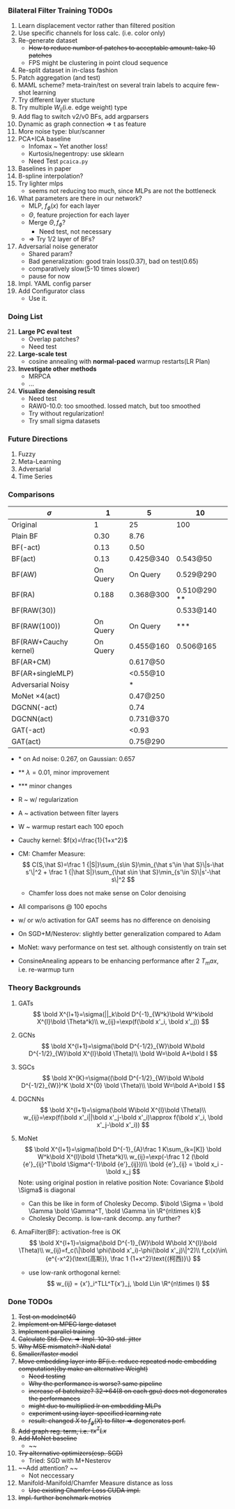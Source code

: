 ### Bilateral Filter Training TODOs 
1. Learn displacement vector rather than filtered position
6. Use specific channels for loss calc. (i.e. color only)
11. Re-generate dataset
    - ~~How to reduce number of patches to acceptable amount: take 10 patches~~
    - FPS might be clustering in point cloud sequence
12. Re-split dataset in in-class fashion
14. Patch aggregation (and test)
15. MAML scheme? meta-train/test on several train labels to acquire few-shot learning
16. Try different layer stucture
17. Try multiple $W_{ij}$(i.e. edge weight) type
18. Add flag to switch v2/v0 BFs, add argparsers
19. Dynamic as graph connection => t as feature
20. More noise type: blur/scanner
21. PCA+ICA baseline
    - Infomax ~ Yet another loss!
    - Kurtosis/negentropy: use sklearn
    - Need Test `pcaica.py`
22. Baselines in paper
23. B-spline interpolation?
24. Try lighter mlps
    - seems not reducing too much, since MLPs are not the bottleneck
25. What parameters are there in our network?
    - MLP, $f_\phi(x)$ for each layer
    - $\Theta$, feature projection for each layer
    - Merge $\Theta, f_\phi$?
      - Need test, not necessary
    - => Try 1/2 layer of BFs?
1.  Adversarial noise generator
    - Shared param?
    - Bad generalization: good train loss(0.37), bad on test(0.65)
    - comparatively slow(5-10 times slower)
    - pause for now
2. Impl. YAML config parser
3. Add Configurator class
    - Use it.

### Doing List
21. **Large PC eval test**
    - Overlap patches?
    - Need test
2.  **Large-scale test**
    - cosine annealing with **normal-paced** warmup restarts(LR Plan)
3.  **Investigate other methods**
    - MRPCA
    - ...
4. **Visualize denoising result**
    - Need test
    - RAW0-10.0: too smoothed. lossed match, but too smoothed
    - Try without regularization!
    - Try small sigma datasets

### Future Directions

1. Fuzzy
2. Meta-Learning 
3. Adversarial
4. Time Series


### Comparisons
| $\sigma$              | 1        | 5         | 10             |
| --------------------- | -------- | --------- | -------------- |
| Original              | 1        | 25        | 100            |
| Plain BF              | 0.30     | 8.76      |                |
| BF(-act)              | 0.13     | 0.50      |                |
| BF(act)               | 0.13     | 0.425@340 | 0.543@50       |
| BF(AW)                | On Query | On Query  | 0.529@290      |
| BF(RA)                | 0.188    | 0.368@300 | 0.510@290 \*\* |
| BF(RAW(30))           |          |           | 0.533@140      |
| BF(RAW(100))          | On Query | On Query  | \*\*\*         |
| BF(RAW+Cauchy kernel) | On Query | 0.455@160 | 0.506@165      |
| BF(AR+CM)             |          | 0.617@50  |                |
| BF(AR+singleMLP)      |          | <0.55@10  |                |
| Adversarial Noisy     |          | *         |                |
| MoNet $\times 4$(act) |          | 0.47@250  |                |
| DGCNN(-act)           |          | 0.74      |                |
| DGCNN(act)            |          | 0.731@370 |                |
| GAT(-act)             |          | <0.93     |                |
| GAT(act)              |          | 0.75@290  |                |
- \* on Ad noise: 0.267, on Gaussian: 0.657
- \*\* $\lambda=0.01$, minor improvement
- \*\*\* minor changes
- R ~ w/ regularization
- A ~ activation between filter layers
- W ~ warmup restart each 100 epoch
- Cauchy kernel: $f(x)=\frac{1}{1+x^2}$

- CM: Chamfer Measure:
    $$
    C(S,\hat S)=\frac 1 {|S|}\sum_{s\in S}\min_{\hat s'\in \hat S}\|s-\hat s'\|^2 + \frac 1 {|\hat S|}\sum_{\hat s\in \hat S}\min_{s'\in S}\|s'-\hat s\|^2
    $$
    - Chamfer loss does not make sense on Color denoising
- All comparisons @ 100 epochs
- w/ or w/o activation for GAT seems has no difference on denoising
- On SGD+M/Nesterov: slightly better generalization compared to Adam
- MoNet: wavy performance on test set. although consistently on train set
- ConsineAnealing appears to be enhancing performance after 2 $T_max$, i.e. re-warmup turn

### Theory Backgrounds

1. GATs
   $$
   \bold X^{l+1}=\sigma(||_k\bold D^{-1}_{W^k}\bold W^k\bold X^{l}\bold \Theta^k)\\
   w_{ij}=\exp(f(\bold x'_i, \bold x'_j))
   $$

2. GCNs
   $$
   \bold X^{l+1}=\sigma(\bold D^{-1/2}_{W}\bold W\bold D^{-1/2}_{W}\bold X^{l}\bold \Theta)\\
   \bold W=\bold A+\bold I
   $$
3. SGCs
   $$
   \bold X^{K}=\sigma((\bold D^{-1/2}_{W}\bold W\bold D^{-1/2}_{W})^K \bold X^{0} \bold \Theta)\\
   \bold W=\bold A+\bold I
   $$

4. DGCNNs
   $$
   \bold X^{l+1}=\sigma(\bold W\bold X^{l}\bold \Theta)\\
   w_{ij}=\exp(f(\bold x'_i||\bold x'_j-\bold x'_i)\approx f(\bold x'_i, \bold x'_j-\bold x'_i))
   $$

5. MoNet
   $$
   \bold X^{l+1}=\sigma(\bold D^{-1}_{A}\frac 1 K\sum_{k=[K]} \bold W^k\bold X^{l}\bold \Theta^k)\\
   w_{ij}=\exp(-\frac 1 2 (\bold {e'}_{ij}^T\bold \Sigma^{-1}\bold {e'}_{ij}))\\
   \bold {e'}_{ij} = \bold x_i - \bold x_j
   $$
   Note: using original postion in relative position
   Note: Covariance $\bold \Sigma$ is diagonal
   - Can this be like in form of Cholesky Decomp. $\bold \Sigma = \bold \Gamma \bold \Gamma^T, \bold \Gamma \in \R^{n\times k}$
   - Cholesky Decomp. is low-rank decomp. any further?

6. AmaFilter(BF): activation-free is OK
   $$
   \bold X^{l+1}=\sigma(\bold D^{-1}_{W}\bold W\bold X^{l}\bold \Theta)\\
   w_{ij}=f_c(\|\bold \phi(\bold x'_i)-\phi(\bold x'_j)\|^2)\\
   f_c(x)\in\{e^{-x^2}(\text{高斯}), \frac 1 {1+x^2}\text{(柯西)}\}
   $$
   - use low-rank orthogonal kernel:
    $$
    w_{ij} = {x'}_i^TLL^T{x'}_j, \bold L\in \R^{n\times l}
    $$

### Done TODOs

1. ~~Test on modelnet40~~
2. ~~Implement on MPEG large dataset~~
3. ~~Implement parallel training~~
4. ~~Calculate Std. Dev. => Impl. 10-30 std. jitter~~
9.  ~~Why MSE mismatch? :NaN data!~~
10. ~~Smaller/faster model~~
11. ~~Move embedding layer into BF(i.e. reduce repeated node embedding computation)(by make an alternative Weight)~~
    - ~~Need testing~~
    - ~~Why the performance is worse? same pipeline~~
    - ~~increase of batchsize? 32->64(8 on each gpu) does not degenerates the performances~~
    - ~~might due to multiplied lr on embedding MLPs~~
    - ~~experiment using layer-specified learning rate~~
    - ~~result: changed $X$ to $f_\phi(X)$ to filter => degenerates perf.~~
17. ~~Add graph reg. term, i.e. $\tau x^T L x$~~
25. ~~Add MoNet baseline~~
    - ~~
26. ~~Try alternative optimizers(esp. SGD)~~
    - Tried: SGD with M+Nesterov
13. ~~Add attention? ~~
    - Not neccessary
14. Manifold-Manifold/Chamfer Measure distance as loss
    - ~~Use existing Chamfer Loss CUDA impl.~~
7. ~~Impl. further benchmark metrics~~
